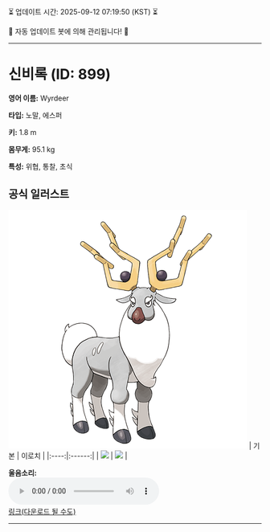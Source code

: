 
⏳ 업데이트 시간: 2025-09-12 07:19:50 (KST) ⏳

🤖 자동 업데이트 봇에 의해 관리됩니다! 🤖

---

# 신비록 (ID: 899)
**영어 이름:** Wyrdeer

**타입:** 노말, 에스퍼

**키:** 1.8 m

**몸무게:** 95.1 kg

**특성:** 위협, 통찰, 초식

## 공식 일러스트
![](https://raw.githubusercontent.com/PokeAPI/sprites/master/sprites/pokemon/other/official-artwork/899.png)
| 기본 | 이로치 |
|:----:|:------:|
| <img src="http://play.pokemonshowdown.com/sprites/ani/wyrdeer.gif" width="200"> | <img src="http://play.pokemonshowdown.com/sprites/ani-shiny/wyrdeer.gif" width="200"> |

**울음소리:**<br><audio controls src="https://raw.githubusercontent.com/PokeAPI/cries/main/cries/pokemon/latest/899.ogg"></audio><br> [링크(다운로드 될 수도)](https://raw.githubusercontent.com/PokeAPI/cries/main/cries/pokemon/latest/899.ogg)


---
